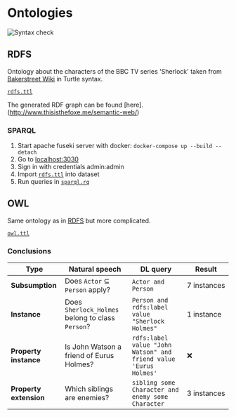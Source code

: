 # Ontologies

![Syntax check](https://github.com/thisIsTheFoxe/semantic-web/workflows/Syntax%20check/badge.svg)

## RDFS

Ontology about the characters of the BBC TV series 'Sherlock' taken from [Bakerstreet Wiki](https://bakerstreet.fandom.com/wiki/Main_Page) in Turtle syntax.

[`rdfs.ttl`](/RDFS/rdfs.ttl)

The generated RDF graph can be found [here].(http://www.thisisthefoxe.me/semantic-web/)

### SPARQL

1. Start apache fuseki server with docker: `docker-compose up --build --detach`
2. Go to [localhost:3030](http://localhost:3030/)
3. Sign in with credentials admin:admin
4. Import [`rdfs.ttl`](/RDFS/rdfs.ttl) into dataset
5. Run queries in [`sparql.rq`](/RDFS/sparql.rq)

## OWL

Same ontology as in [RDFS](#rdfs) but more complicated.

[`owl.ttl`](/OWL/owl.ttl)

### Conclusions

| Type | Natural speech | DL query | Result |
| --- | --- | --- | --- |
| **Subsumption** | Does `Actor` &#8838; `Person` apply? | `Actor and Person` | 7&nbsp;instances |
| **Instance** | Does `Sherlock_Holmes` belong to class `Person`? | `Person and rdfs:label value "Sherlock Holmes"` | 1&nbsp;instance |
| **Property instance** | Is John Watson a friend of Eurus Holmes? | `rdfs:label value "John Watson" and friend value 'Eurus Holmes'` | :x: |
| **Property extension** | Which siblings are enemies? | `sibling some Character and enemy some Character` | 3&nbsp;instances |
